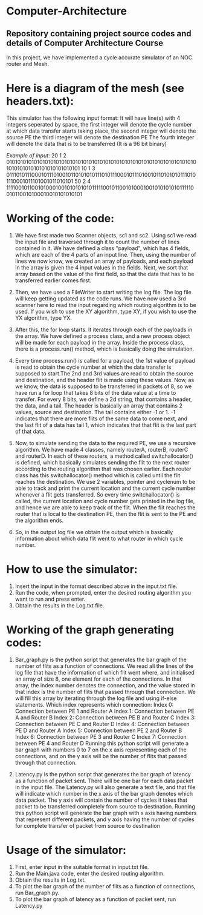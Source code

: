 # Computer-Architecture
Repository containing project source codes and details of Computer Architecture Course
-------------------------------------------------------------------------------------------
In this project, we have implemented a cycle accurate simulator of an NOC router and Mesh.
# Here is a diagram of the mesh (see headers.txt):

This simulator has the following input format: It will have line(s) with 4 integers seperated by space,
the first integer will denote the cycle number at which data transfer starts taking place,
the second integer will denote the source PE
the third integer will denote the destination PE
The fourth integer will denote the data that is to be transferred (It is a 96 bit binary)

*Example of input*:
20 1 2 010101010101010101010101010101010101010101010101010101010101010101010101010101010101010101010101
10 1 3 011101011100010111010010110101010111010111000101110100101101010101110101110001011101001011010101
50 2 4 111100101100101000100101010101011111001011001010001001010101010111110010110010100010010101010101

# Working of the code:
1. We have first made two Scanner objects, sc1 and sc2. Using sc1 we read the input file and traversed
through it to count the number of lines contained in it. We have defined a class "payload", which has 4
fields, which are each of the 4 parts of an input line. Then, using the number of lines we now know, we
created an array of payloads, and each payload in the array is given the 4 input values in the fields.
Next, we sort that array based on the value of the first field, so that the data that has to be transferred
earlier comes first.

2. Then, we have used a FileWriter to start writing the log file. The log file will keep getting updated as 
the code runs. We have now used a 3rd scanner here to read the input regarding which routing algorithm is to
be used. If you wish to use the XY algorithm, type XY, if you wish to use the YX algorithm, type YX. 

3. After this, the for loop starts. It iterates through each of the payloads in the array. We have defined a 
process class, and a new process object will be made for each payload in the array. Inside the process class, 
there is a process.run() method, which is basically doing the simulation.

4. Every time process.run() is called for a payload, the 1st value of payload is read to obtain the cycle number
at which the data transfer is supposed to start.The 2nd and 3rd values are read to obtain the source and 
destination, and the header flit is made using these values. Now, as we know, the data is supposed to be 
transferred in packets of 8, so we have run a for loop that takes 8 bits of the data value at a time to transfer.
For every 8 bits, we define a 2d string, that contains a header, the data, and a tail. The header is basically an 
array that contains 2 values, source and destination. The tail contains either -1 or 1. -1 indicates that there are
more flits of the same data to come next, and the last flit of a data has tail 1, which indicates that that flit is 
the last part of that data.

5. Now, to simulate sending the data to the required PE, we use a recursive algorithm. We have made 4 classes, namely
routerA, routerB, routerC and routerD. In each of these routers, a method called switchallocator() is defined, which
basically simulates sending the flit to the next router according to the routing algorithm that was chosen earlier.
Each router class has this switchallocator() method which is called until the flit reaches the destination. We use 2
variables, pointer and cyclenum to be able to track and print the current location and the current cycle number whenever
a flit gets transferred. So every time switchallocator() is called, the current location and cycle number gets printed in 
the log file, and hence we are able to keep track of the flit. When the flit reaches the router that is local to the 
destination PE, then the flit is sent to the PE and the algorithm ends. 

6. So, in the output log file we obtain the output which is basically information about which data flit went to what router
in which cycle number. 

# How to use the simulator:
1. Insert the input in the format described above in the input.txt file.
2. Run the code, when prompted, enter the desired routing algorithm you want to run and press enter.
3. Obtain the results in the Log.txt file.

# Working of the graph generating codes:
1. Bar_graph.py is the python script that generates the bar graph of the number of flits as a function of connections.
We read all the lines of the log file that have the information of which flit went where, and initialised an array of
size 8, one element for each of the connections. In that array, the index number denotes the connection, and the value
stored in that index is the number of flits that passed through that connection. We will fill this array by iterating 
through the log file and using if-else statements. 
Which index represents which connection:
  Index 0: Connection between PE 1 and Router A
  Index 1: Connection between PE A and Router B
  Index 2: Connection between PE B and Router C
  Index 3: Connection between PE C and Router D
  Index 4: Connection between PE D and Router A
  Index 5: Connection between PE 2 and Router B
  Index 6: Connection between PE 3 and Router C
  Index 7: Connection between PE 4 and Router D
Running this python script will generate a bar graph with numbers 0 to 7 on the x axis representing each of the connections,
and on the y axis will be the number of flits that passed through that connection.

2. Latency.py is the python script that generates the bar graph of latency as a function of packet sent. There will be one 
bar for each data packet in the input file. The Latency.py will also generate a text file, and that file will indicate which 
number in the x axis of the bar graph denotes which data packet. The y axis will contain the number of cycles it takes that packet to be transferred completely from source to destination.
Running this python script will generate the bar graph with x axis having numbers that represent different packets, and y axis
having the number of cycles for complete transfer of packet from source to destination

# Usage of the simulator:
1. First, enter input in the suitable format in input.txt file.
2. Run the Main.java code, enter the desired routing algorithm. 
3. Obtain the results in Log.txt.
4. To plot the bar graph of the number of flits as a function of connections, run Bar_graph.py. 
5. To plot the bar graph of latency as a function of packet sent, run Latency.py
